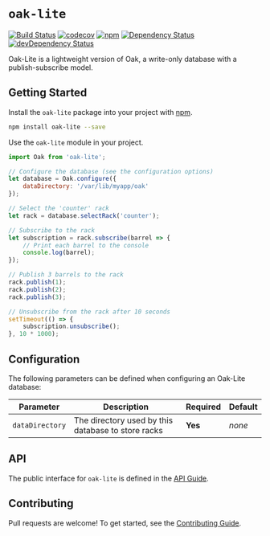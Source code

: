 # `oak-lite`

[![Build Status](https://travis-ci.org/oak-database/oak-lite.svg)](https://travis-ci.org/oak-database/oak-lite)
[![codecov](https://codecov.io/gh/oak-database/oak-lite/branch/master/graph/badge.svg)](https://codecov.io/gh/oak-database/oak-lite)
[![npm](https://img.shields.io/npm/v/oak-lite.svg)](https://www.npmjs.com/package/oak-lite)
[![Dependency Status](https://david-dm.org/oak-database/oak-lite/status.svg)](https://david-dm.org/oak-database/oak-lite)
[![devDependency Status](https://david-dm.org/oak-database/oak-lite/dev-status.svg)](https://david-dm.org/oak-database/oak-lite?type=dev)

Oak-Lite is a lightweight version of Oak, a write-only database with a publish-subscribe model.

## Getting Started

Install the `oak-lite` package into your project with [npm](https://www.npmjs.com/).

```bash
npm install oak-lite --save
```

Use the `oak-lite` module in your project.

```javascript
import Oak from 'oak-lite';

// Configure the database (see the configuration options)
let database = Oak.configure({
    dataDirectory: '/var/lib/myapp/oak'
});

// Select the 'counter' rack
let rack = database.selectRack('counter');

// Subscribe to the rack
let subscription = rack.subscribe(barrel => {
    // Print each barrel to the console
    console.log(barrel);
});

// Publish 3 barrels to the rack
rack.publish(1);
rack.publish(2);
rack.publish(3);

// Unsubscribe from the rack after 10 seconds
setTimeout(() => {
    subscription.unsubscribe();
}, 10 * 1000);
```

## Configuration

The following parameters can be defined when configuring an Oak-Lite database:

| Parameter       | Description                                        | Required | Default |
| --------------- | -------------------------------------------------- | -------- | ------- |
| `dataDirectory` | The directory used by this database to store racks | **Yes**  | *none*  |

## API

The public interface for `oak-lite` is defined in the [API Guide](https://github.com/oak-database/oak-lite/blob/master/docs/api.md).

## Contributing

Pull requests are welcome! To get started, see the [Contributing Guide](https://github.com/oak-database/oak-lite/blob/master/CONTRIBUTING.md).
